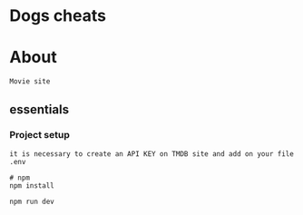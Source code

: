 # Dogs cheats

# About

```
Movie site
```

## essentials

### Project setup

```
it is necessary to create an API KEY on TMDB site and add on your file .env

# npm
npm install

npm run dev

```


